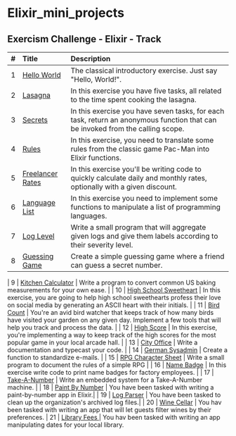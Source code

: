 # Elixir_mini_projects


## Exercism Challenge - Elixir - Track
| #  | Title     | Description                |
| :-------- | :------- | :------------------------- |
| 1 | [Hello World](https://exercism.org/tracks/elixir/exercises/hello-world)   | The classical introductory exercise. Just say "Hello, World!". |
| 2 | [Lasagna](https://exercism.org/tracks/elixir/exercises/lasagna)   | In this exercise you have five tasks, all related to the time spent cooking the lasagna. |
| 3 | [Secrets](https://exercism.org/tracks/elixir/exercises/secrets)   | In this exercise you have seven tasks, for each task, return an anonymous function that can be invoked from the calling scope. |
| 4 | [Rules](https://exercism.org/tracks/elixir/exercises/rules)   |In this exercise, you need to translate some rules from the classic game Pac-Man into Elixir functions. |
| 5 | [Freelancer Rates](https://exercism.org/tracks/elixir/exercises/freelancer-rates)   |In this exercise you'll be writing code to quickly calculate daily and monthly rates, optionally with a given discount. |
| 6 | [Language List](https://exercism.org/tracks/elixir/exercises/language-list)   |In this exercise you need to implement some functions to manipulate a list of programming languages. |
| 7 | [Log Level](https://exercism.org/tracks/elixir/exercises/log-level)   | Write a small program that will aggregate given logs and give them labels according to their severity level. |
| 8 | [Guessing Game](https://exercism.org/tracks/elixir/exercises/guessing-game)   | Create a simple guessing game where a friend can guess a secret number. |

| 9 | [Kitchen Calculator](https://exercism.org/tracks/elixir/exercises/kitchen-calculator)   | Write a program to convert common US baking measurements for your own ease. |
| 10 | [High School Sweetheart](https://exercism.org/tracks/elixir/exercises/high-school-sweetheart)   | In this exercise, you are going to help high school sweethearts profess their love on social media by generating an ASCII heart with their initials. |
| 11 | [Bird Count](https://exercism.org/tracks/elixir/exercises/bird-count)   | You're an avid bird watcher that keeps track of how many birds have visited your garden on any given day. Implement a few tools that will help you track and process the data. |
| 12 | [High Score](https://exercism.org/tracks/elixir/exercises/high-score)   | In this exercise, you're implementing a way to keep track of the high scores for the most popular game in your local arcade hall. |
| 13 | [City Office](https://exercism.org/tracks/elixir/exercises/city-office)   |  Write a documentation and typecast your code. |
| 14 | [German Sysadmin](https://exercism.org/tracks/elixir/exercises/german-sysadmin)   |  Create a function to standardize e-mails. |
| 15 | [RPG Character Sheet](https://exercism.org/tracks/elixir/exercises/rpg-character-sheet)   |   Write a small program to document the rules of a simple RPG |
| 16 | [Name Badge](https://exercism.org/tracks/elixir/exercises/name-badge)   |  In this exercise write code to print name badges for factory employees. |
| 17 | [Take-A-Number](https://exercism.org/tracks/elixir/exercises/take-a-number)   |  Write an embedded system for a Take-A-Number machine. |
| 18 | [ Paint By Number](https://exercism.org/tracks/elixir/exercises/paint-by-number)   |  You have been tasked with writing a paint-by-number app in Elixir.|
| 19 | [ Log Parser](https://exercism.org/tracks/elixir/exercises/log-parser)   |  You have been tasked to clean up the organization's archived log files.|
| 20 | [ Wine Cellar](https://exercism.org/tracks/elixir/exercises/wine_cellar)   |  You hav been tasked with writing an app that will let guests filter wines by their preferences.
| 21 | [ Library Fees ](https://exercism.org/tracks/elixir/exercises/library_fees)   |  You hav been tasked with writing an app manipulating dates for your local library.